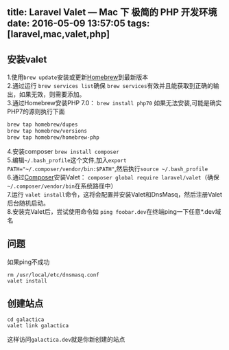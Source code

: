 title: Laravel Valet — Mac 下 极简的 PHP 开发环境
date: 2016-05-09 13:57:05
tags: [laravel,mac,valet,php]
---
## 安装valet
1.使用`brew update`安装或更新[Homebrew](http://brew.sh/index_zh-cn.html)到最新版本    
2.通过运行 `brew services list`确保 `brew services`有效并且能获取到正确的输出，如果无效，则需要添加。   
3.通过Homebrew安装PHP 7.0： `brew install php70`
如果无法安装,可能是确实PHP7的源则执行下面
``` bash
brew tap homebrew/dupes
brew tap homebrew/versions
brew tap homebrew/homebrew-php
```
4.安装composer `brew install composer`   
5.编辑`~/.bash_profile`这个文件,加入`export PATH="~/.composer/vendor/bin:$PATH"`,然后执行`source ~/.bash_profile`   
6.通过[Composer](https://getcomposer.org/)安装Valet： `composer global require laravel/valet`（确保`~/.composer/vendor/bin`在系统路径中）    
7.运行 `valet install`命令，这将会配置并安装Valet和DnsMasq，然后注册Valet后台随机启动。     
8.安装完Valet后，尝试使用命令如 `ping foobar.dev`在终端ping一下任意*.dev域名
<!-- more --> 
## 问题
如果ping不成功
```
rm /usr/local/etc/dnsmasq.conf
valet install
```
## 创建站点
```
cd galactica
valet link galactica
```
这样访问`galactica.dev`就是你新创建的站点


